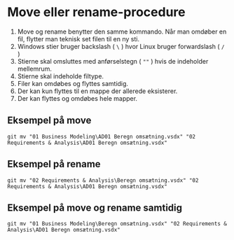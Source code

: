 # Move eller rename-procedure
1. Move og rename benytter den samme kommando. Når man omdøber en fil, flytter man teknisk set filen til en ny sti.
2. Windows stier bruger backslash ( `\` ) hvor Linux bruger forwardslash ( `/` )
3. Stierne skal omsluttes med anførselstegn ( `""` ) hvis de indeholder mellemrum.
4. Stierne skal indeholde filtype.
6. Filer kan omdøbes og flyttes samtidig.
7. Der kan kun flyttes til en mappe der allerede eksisterer.
8. Der kan flyttes og omdøbes hele mapper.

## Eksempel på move
`git mv "01 Business Modeling\AD01 Beregn omsætning.vsdx" "02 Requirements & Analysis\AD01 Beregn omsætning.vsdx"`

## Eksempel på rename
`git mv "02 Requirements & Analysis\Beregn omsætning.vsdx" "02 Requirements & Analysis\AD01 Beregn omsætning.vsdx"`

## Eksempel på move og rename samtidig
`git mv "01 Business Modeling\Beregn omsætning.vsdx" "02 Requirements & Analysis\AD01 Beregn omsætning.vsdx"`